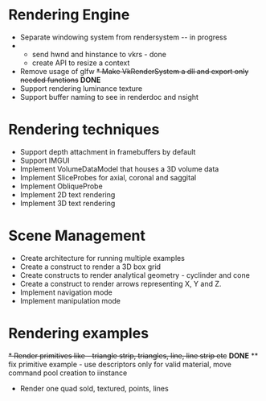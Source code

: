 # Rendering Engine
* Separate windowing system from rendersystem -- in progress
* * send hwnd and hinstance to vkrs - done
  * create API to resize a context
* Remove usage of glfw
~~* Make VkRenderSystem a dll and export only needed functions~~ **DONE**
* Support rendering luminance texture
* Support buffer naming to see in renderdoc and nsight

# Rendering techniques
* Support depth attachment in framebuffers by default
* Support IMGUI
* Implement VolumeDataModel that houses a 3D volume data
* Implement SliceProbes for axial, coronal and saggital
* Implement ObliqueProbe
* Implement 2D text rendering
* Implement 3D text rendering

# Scene Management
* Create architecture for running multiple examples
* Create a construct to render a 3D box grid
* Create constructs to render analytical geometry - cyclinder and cone
* Create a construct to render arrows representing X, Y and Z.
* Implement navigation mode
* Implement manipulation mode


# Rendering examples
~~* Render primitives like - triangle strip, triangles, line, line strip etc~~ **DONE**
** fix primitive example - use descriptors only for valid material, move command pool creation to iinstance 
* Render one quad sold, textured, points, lines


